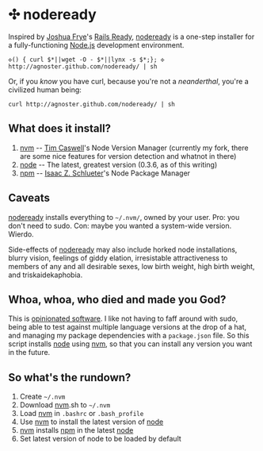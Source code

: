 ✣ nodeready
=========

Inspired by [Joshua Frye]'s [Rails Ready], [nodeready] is a one-step installer for a fully-functioning [Node.js][node] development environment.

    ✣() { curl $*||wget -O - $*||lynx -s $*;}; ✣ http://agnoster.github.com/nodeready/ | sh

Or, if you *know* you have curl, because you're not a *neanderthal*, you're a civilized human being:

    curl http://agnoster.github.com/nodeready/ | sh

What does it install?
---------------------

1. [nvm] -- [Tim Caswell]'s Node Version Manager (currently my fork, there are some nice features for version detection and whatnot in there)
2. [node] -- The latest, greatest version (0.3.6, as of this writing)
3. [npm] -- [Isaac Z. Schlueter]'s Node Package Manager

Caveats
-------

[nodeready] installs everything to `~/.nvm/`, owned by your user. Pro: you don't need to sudo. Con: maybe you wanted a system-wide version. Wierdo.

Side-effects of [nodeready] may also include horked node installations, blurry vision, feelings of giddy elation, irresistable attractiveness to members of any and all desirable sexes, low birth weight, high birth weight, and triskaidekaphobia.

Whoa, whoa, who died and made you God?
--------------------------------------

This is [opinionated software]. I like not having to faff around with sudo, being able to test against multiple language versions at the drop of a hat, and managing my package dependencies with a `package.json` file. So this script installs [node] using [nvm], so that you can install any version you want in the future.

So what's the rundown?
----------------------

1. Create `~/.nvm`
2. Download [nvm].sh to `~/.nvm`
3. Load [nvm] in `.bashrc` or `.bash_profile`
4. Use [nvm] to install the latest version of [node]
5. [nvm] installs [npm] in the latest [node]
6. Set latest version of node to be loaded by default

[Rails Ready]:      https://github.com/joshfng/railsready
[node]:             http://nodejs.org/
[nvm]:              https://github.com/creationix/nvm
[npm]:              http://npmjs.org/
[nodeready]:        https://github.com/agnoster/nodeready
[opinionated software]: http://gettingreal.37signals.com/ch04_Make_Opinionated_Software.php
[Joshua Frye]:      https://github.com/joshfng
[Tim Caswell]:      https://github.com/creationix
[Isaac Z. Schlueter]:   https://github.com/isaacs
